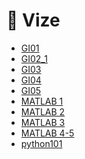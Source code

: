 # 📅 Vize

<!--YPackage.YGitbookIntegration-tarafından-otomatik-oluşturulmuştur-->

- [GI01](GI01.pdf)
- [GI02_1](GI02_1.pdf)
- [GI03](GI03.pdf)
- [GI04](GI04.pdf)
- [GI05](GI05.pdf)
- [MATLAB 1](MATLAB%201.pdf)
- [MATLAB 2](MATLAB%202.pdf)
- [MATLAB 3](MATLAB%203.pdf)
- [MATLAB 4-5](MATLAB%204-5.pdf)
- [python101](python101.pdf)

<!--YPackage.YGitbookIntegration-tarafından-otomatik-oluşturulmuştur-->
